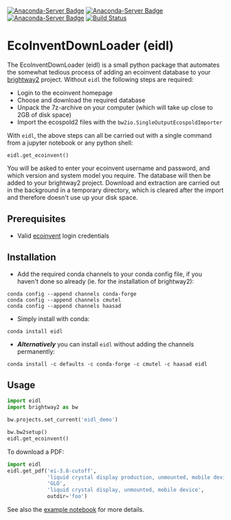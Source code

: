 [![Anaconda-Server Badge](https://anaconda.org/haasad/eidl/badges/version.svg)](https://anaconda.org/haasad/eidl) [![Anaconda-Server Badge](https://anaconda.org/haasad/eidl/badges/latest_release_date.svg)](https://anaconda.org/haasad/eidl) [![Anaconda-Server Badge](https://anaconda.org/haasad/eidl/badges/downloads.svg)](https://anaconda.org/haasad/eidl) [![Build Status](https://travis-ci.org/haasad/EcoInventDownLoader.svg?branch=master)](https://travis-ci.org/haasad/EcoInventDownLoader)
# EcoInventDownLoader (eidl)

The EcoInventDownLoader (eidl) is a small python package that automates the somewhat tedious process of adding an ecoinvent database to your [brightway2](https://brightway.dev/) project. Without `eidl` the following steps are required:

- Login to the ecoinvent homepage
- Choose and download the required database
- Unpack the 7z-archive on your computer (which will take up close to 2GB of disk space)
- Import the ecospold2 files with the `bw2io.SingleOutputEcospoldImporter`

With `eidl`, the above steps can all be carried out with a single command from a jupyter notebook or any python shell:
```
eidl.get_ecoinvent()
```
You will be asked to enter your ecoinvent username and password, and which version and system model you require. The database will then be added to your brightway2 project. Download and extraction are carried out in the background in a temporary directory, which is cleared after the import and therefore doesn't use up your disk space.

## Prerequisites

- Valid [ecoinvent](https://www.ecoinvent.org) login credentials

## Installation

- Add the required conda channels to your conda config file, if you haven't done so already (ie. for the installation of brightway2):
```
conda config --append channels conda-forge
conda config --append channels cmutel
conda config --append channels haasad
```
- Simply install with conda:
```
conda install eidl
```
- ___Alternatively___ you can install `eidl` without adding the channels permanently:
```
conda install -c defaults -c conda-forge -c cmutel -c haasad eidl
```

## Usage

```python
import eidl
import brightway2 as bw

bw.projects.set_current('eidl_demo')

bw.bw2setup()
eidl.get_ecoinvent()
```

To download a PDF:

```python
import eidl
eidl.get_pdf('ei-3.8-cutoff',
             'liquid crystal display production, unmounted, mobile device',
             'GLO',
             'liquid crystal display, unmounted, mobile device',
             outdir='foo')
```

See also the [example notebook](./example_usage.ipynb) for more details.
